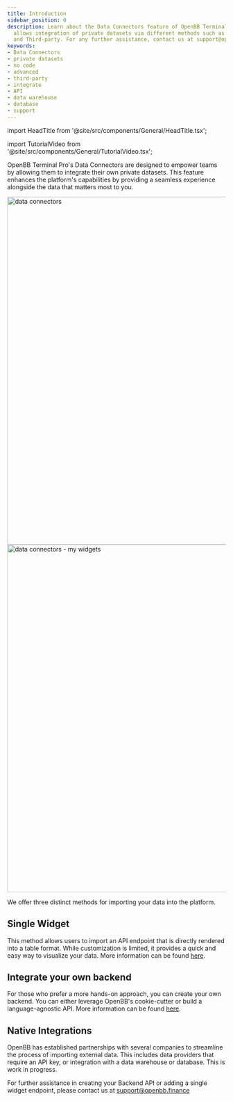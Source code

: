```yaml
---
title: Introduction
sidebar_position: 0
description: Learn about the Data Connectors feature of OpenBB Terminal Pro which
  allows integration of private datasets via different methods such as No code, Advanced
  and Third-party. For any further assistance, contact us at support@openbb.finance.
keywords:
- Data Connectors
- private datasets
- no code
- advanced
- third-party
- integrate
- API
- data warehouse
- database
- support
---
```


import HeadTitle from '@site/src/components/General/HeadTitle.tsx';

<HeadTitle title="Data Connectors | OpenBB Terminal Pro Docs" />

import TutorialVideo from '@site/src/components/General/TutorialVideo.tsx';

<TutorialVideo
  youtubeLink="https://www.youtube.com/embed/os5U2elFj10?si=tp4E_jyD13FTDN3B"
  videoLegend="Short introduction to Data Connectors"
/>

OpenBB Terminal Pro's Data Connectors are designed to empower teams by allowing them to integrate their own private datasets. This feature enhances the platform's capabilities by providing a seamless experience alongside the data that matters most to you.

<img className="pro-border-gradient" width="800" alt="data connectors" src="https://github.com/OpenBB-finance/OpenBBTerminal/assets/25267873/5df818ce-e4a1-4241-b8d5-be60ec25c7d4" />

<img className="pro-border-gradient" width="800" alt="data connectors - my widgets" src="https://github.com/OpenBB-finance/OpenBBTerminal/assets/25267873/e3d74bb6-ce1e-4cdf-8f5e-d9053403ce9a" />


We offer three distinct methods for importing your data into the platform.

## Single Widget

This method allows users to import an API endpoint that is directly rendered into a table format. While customization is limited, it provides a quick and easy way to visualize your data. More information can be found [here](/pro/main-menu/data-connectors/single-widget).

## Integrate your own backend

For those who prefer a more hands-on approach, you can create your own backend. You can either leverage OpenBB's cookie-cutter or build a language-agnostic API. More information can be found [here](/pro/main-menu/data-connectors/integrate-your-own-backend).

## Native Integrations

OpenBB has established partnerships with several companies to streamline the process of importing external data. This includes data providers that require an API key, or integration with a data warehouse or database. This is work in progress.

For further assistance in creating your Backend API or adding a single widget endpoint, please contact us at support@openbb.finance
